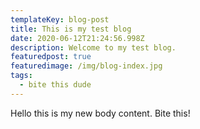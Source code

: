 ```yaml
---
templateKey: blog-post
title: This is my test blog
date: 2020-06-12T21:24:56.998Z
description: Welcome to my test blog.
featuredpost: true
featuredimage: /img/blog-index.jpg
tags:
  - bite this dude
---
```

Hello this is my new body content. Bite this!
